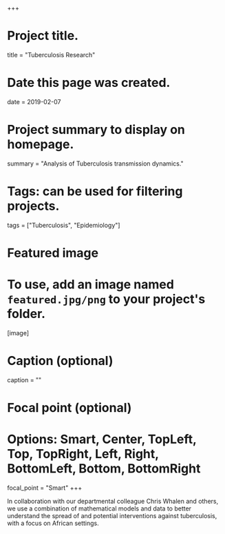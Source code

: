 +++
# Project title.
title = "Tuberculosis Research"

# Date this page was created.
date = 2019-02-07

# Project summary to display on homepage.
summary = "Analysis of Tuberculosis transmission dynamics."

# Tags: can be used for filtering projects.
tags = ["Tuberculosis", "Epidemiology"]

# Featured image
# To use, add an image named `featured.jpg/png` to your project's folder. 
[image]
  # Caption (optional)
  caption = ""
  # Focal point (optional)
  # Options: Smart, Center, TopLeft, Top, TopRight, Left, Right, BottomLeft, Bottom, BottomRight
  focal_point = "Smart"
+++

In collaboration with our departmental colleague Chris Whalen and others, we use a combination of mathematical models and data to better understand the spread of and potential interventions against tuberculosis, with a focus on African settings. 
